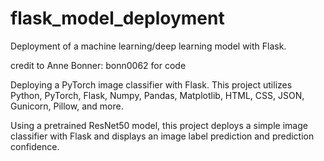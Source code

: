 # flask_model_deployment
Deployment of a machine learning/deep learning model with Flask. 

credit to Anne Bonner: bonn0062 for code


Deploying a PyTorch image classifier with Flask. 
This project utilizes Python, PyTorch, Flask, Numpy, Pandas, Matplotlib, HTML, CSS, JSON, Gunicorn, Pillow, and more.

Using a pretrained ResNet50 model, this project deploys a simple image classifier with Flask and displays an image label prediction and prediction confidence.
